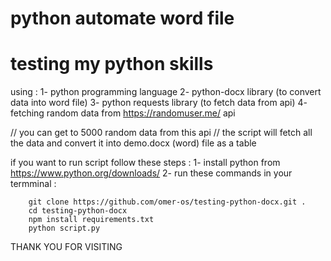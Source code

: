 # python automate word file 
# testing my python skills 

using : 
    1- python programming language
    2- python-docx library (to convert data into word file)
    3- python requests library (to fetch data from api)
    4- fetching random data from https://randomuser.me/ api

// you can get to 5000 random data from this api 
// the script will fetch all the data and convert it into demo.docx (word) file as a table

if you want to run script follow these steps : 
    1- install python from https://www.python.org/downloads/
    2- run these commands in your termminal : 
    
        git clone https://github.com/omer-os/testing-python-docx.git .
        cd testing-python-docx
        npm install requirements.txt
        python script.py
        
        
THANK YOU FOR VISITING 
